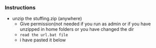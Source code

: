 ### Instructions  

- unzip the stuffing.zip (anywhere)  
  - Give permission(not needed if you run as admin or if you have unzipped in home folders or you have changed the dir
  - `read the url.bat file`
  - i have pasted it below
